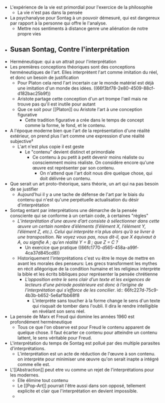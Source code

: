 - L'expérience de la vie est primordial pour l'exercice de la philosophie
	- La vie n'est pas dans la pensée
- La psychanalyse pour Sontag à un pouvoir démesuré, qui est dangereux par rapport à la personne qui offre le l'analyse.
	- Mettre nos sentiments à distance genre une aliénation de notre propre vies
- ## Susan Sontag, Contre l'interprétation
- Herméneutique: qui a un attrait pour l'interprétation
- Les premières conceptions théoriques sont des conceptions herméneutiques de l'art. Elles interprètent l'art comme imitation du réel, et donc un besoin de justification
	- Pour Platon cela rend l'art incertain car le monde matériel est déjà une imitation d'un monde des idées. ((66f3bf78-2e80-4509-88cf-d182bac25b9f))
	- Aristote partage cette conception d'un art trompe l'œil mais ne trouve pas qu'il est inutile pour autant
	- Que ce soit pour [[Platon]] ou Aristote l'art à une conception figurative
		- Cette tradition figurative a crée dans le temps de concept comme la forme, le fond, et le contenu.
- A l'époque moderne bien que l'art de la représentation d'une réalité extérieur, on prend plus l'art comme une expression d'une réalité subjective²
	- L'art n'est plus copie il est geste
		- Le "contenu" devient distinct et primordiale
			- Ce contenu à pu petit à petit devenir moins réaliste ou consciemment moins réaliste. On considère encore qu'une œuvre est représenter par son contenu.
				- On n'attend que l'art doit nous dire quelque chose, qui doit délivrée un contenu.
- Que serait un art proto-théorique, sans théorie, un art qui na pas besoin de se justifier
	- Aujourd'hui il y a une tache de défense de l'art par le biais du contenu qui n'est qu'une perpétuelle actualisation du désir d'interprétation
- Sontag entant par interprétations une démarche de la pensée consciente qui se conforme à un certain code, à certaines "règles"
	- *L’interprétation d’une œuvre d’art consiste à sélectionner dans cette œuvre un certain nombre d’éléments (l’élément X, l’élément Y, l’élément Z, etc.). Celui qui interprète n’a plus alors qu’à se livrer à une transposition. Ne voyez vous pas, nous dit-il, que X équivaut à A, ou signifie A ; qu’en réalité Y = B ; que Z = C ?*
		- Un exercice que pratique ((66fc1770-d565-458a-a99f-4ca37d845cd8))
	- Historiquement l'interprétations c'est vu être le moye de mettre en avant les morales des penseurs: Les grecs transforment les mythes en récit allégorique de la condition humaine et les religieux interprète la bible et les écrits bibliques pour représenter la pensée chrétienne
		- *L’opposition entre le sens clair d’un texte et les exigences de lecteurs d’une période postérieure est donc à l’origine de l'interprétation qui s’efforce de les concilier*.
		  id:: 66fc227d-75c9-4b3b-b652-5e6af1bb68f8
			- L'interprète sans toucher à la forme change le sens d'un texte qui risquait de tomber dans l'oubli. Il dira le rendre intelligible en révélant son sens réel.
- La pensée de Marx et Freud qui domine les années 1960 est profondément herméneutique
	- Tous ce que l'on observe est pour Freud le contenu apparent de quelque chose. Il faut écarter ce contenu pour atteindre un contenu lattent, le sens véritable pour Freud.
- L'interprétation du temps de Sontag est pollué par des multiple parasites d'interprétations.
	- L'interprétation est un acte de réduction de l'œuvre à son contenu. on interprète pour minimiser une œuvre qu'on serait inapte a intégré comme elle est.
- L'[[Abstraction]] peut etre vu comme un rejet de l'interprétations pour les modernes.
	- Elle élimine tout contenu
	- Le [[Pop-Art]] pourrait l'être aussi dans son opposé, tellement explicite et clair que l'interprétation en devient impossible.
	-
